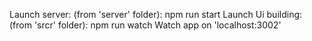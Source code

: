 Launch server: (from 'server' folder): npm run start
Launch Ui building: (from 'srcr' folder): npm run watch
Watch app on 'localhost:3002'